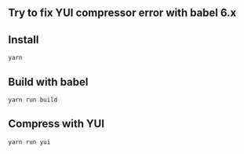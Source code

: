 Try to fix YUI compressor error with babel 6.x
-----------------------------------

## Install
`yarn`

## Build with babel
`yarn run build`

## Compress with YUI
`yarn run yui`
